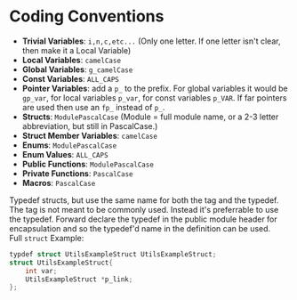 # Coding Conventions
- **Trivial Variables**: `i,n,c,etc...` (Only one letter. If one letter isn't clear, then make it a Local Variable)
- **Local Variables**: `camelCase`
- **Global Variables**: `g_camelCase`
- **Const Variables**: `ALL_CAPS`
- **Pointer Variables**: add a `p_` to the prefix. For global variables it would be `gp_var`, for local variables `p_var`, for const variables `p_VAR`. If far pointers are used then use an `fp_` instead of `p_`.
- **Structs**: `ModulePascalCase` (Module = full module name, or a 2-3 letter abbreviation, but still in PascalCase.)
- **Struct Member Variables**: `camelCase`
- **Enums**: `ModulePascalCase`
- **Enum Values**: `ALL_CAPS`
- **Public Functions**: `ModulePascalCase`
- **Private Functions**: `PascalCase`
- **Macros**: `PascalCase`
 
Typedef structs, but use the same name for both the tag and the typedef. The tag is not meant to be commonly used. Instead it's preferrable to use the typedef. Forward declare the typedef in the public module header for encapsulation and so the typedef'd name in the definition can be used.  
Full `struct` Example:
```C
typdef struct UtilsExampleStruct UtilsExampleStruct;
struct UtilsExampleStruct{
    int var;
    UtilsExampleStruct *p_link;
};
```
